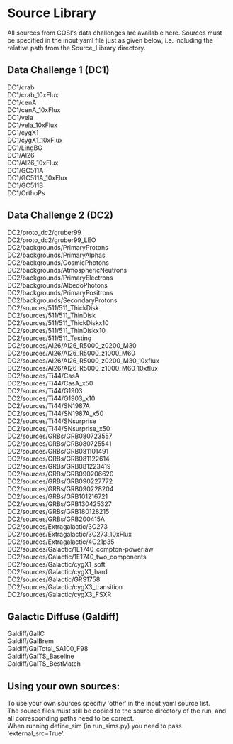 # Source Library <br />
All sources from COSI's data challenges are available here. Sources must be specified in the input yaml file just as given below, i.e. including the relative path from the Source_Library directory. 

## Data Challenge 1 (DC1) <br /> 
DC1/crab <br />
DC1/crab_10xFlux <br />
DC1/cenA <br />
DC1/cenA_10xFlux <br />
DC1/vela <br />
DC1/vela_10xFlux <br />
DC1/cygX1 <br />
DC1/cygX1_10xFlux <br />
DC1/LingBG <br />
DC1/Al26 <br />
DC1/Al26_10xFlux <br /> 
DC1/GC511A <br />
DC1/GC511A_10xFlux <br />
DC1/GC511B <br />
DC1/OrthoPs <br />

## Data Challenge 2 (DC2) <br />
DC2/proto_dc2/gruber99 <br />
DC2/proto_dc2/gruber99_LEO <br />
DC2/backgrounds/PrimaryProtons <br />
DC2/backgrounds/PrimaryAlphas <br />
DC2/backgrounds/CosmicPhotons <br />
DC2/backgrounds/AtmosphericNeutrons <br />
DC2/backgrounds/PrimaryElectrons <br />
DC2/backgrounds/AlbedoPhotons <br />
DC2/backgrounds/PrimaryPositrons <br />
DC2/backgrounds/SecondaryProtons <br />
DC2/sources/511/511_ThickDisk <br />
DC2/sources/511/511_ThinDisk <br />
DC2/sources/511/511_ThickDiskx10 <br />
DC2/sources/511/511_ThinDiskx10 <br />
DC2/sources/511/511_Testing <br />
DC2/sources/Al26/Al26_R5000_z0200_M30 <br />
DC2/sources/Al26/Al26_R5000_z1000_M60 <br />
DC2/sources/Al26/Al26_R5000_z0200_M30_10xflux <br />
DC2/sources/Al26/Al26_R5000_z1000_M60_10xflux <br />
DC2/sources/Ti44/CasA <br />
DC2/sources/Ti44/CasA_x50 <br />
DC2/sources/Ti44/G1903 <br />
DC2/sources/Ti44/G1903_x10 <br />
DC2/sources/Ti44/SN1987A <br /> 
DC2/sources/Ti44/SN1987A_x50 <br />
DC2/sources/Ti44/SNsurprise <br />
DC2/sources/Ti44/SNsurprise_x50 <br />
DC2/sources/GRBs/GRB080723557 <br />
DC2/sources/GRBs/GRB080725541 <br />
DC2/sources/GRBs/GRB081101491 <br />
DC2/sources/GRBs/GRB081122614 <br />
DC2/sources/GRBs/GRB081223419 <br />
DC2/sources/GRBs/GRB090206620 <br />
DC2/sources/GRBs/GRB090227772 <br />
DC2/sources/GRBs/GRB090228204 <br />
DC2/sources/GRBs/GRB101216721 <br />
DC2/sources/GRBs/GRB130425327 <br />
DC2/sources/GRBs/GRB180128215 <br />
DC2/sources/GRBs/GRB200415A  <br />
DC2/sources/Extragalactic/3C273 <br /> 
DC2/sources/Extragalactic/3C273_10xFlux <br />
DC2/sources/Extragalactic/4C21p35 <br />
DC2/sources/Galactic/1E1740_compton-powerlaw <br />
DC2/sources/Galactic/1E1740_two_components <br />
DC2/sources/Galactic/cygX1_soft <br />
DC2/sources/Galactic/cygX1_hard <br />
DC2/sources/Galactic/GRS1758 <br />
DC2/sources/Galactic/cygX3_transition <br />
DC2/sources/Galactic/cygX3_FSXR <br />

## Galactic Diffuse (Galdiff) <br />
Galdiff/GalIC <br />
Galdiff/GalBrem <br />
Galdiff/GalTotal_SA100_F98 <br />
Galdiff/GalTS_Baseline <br />
Galdiff/GalTS_BestMatch <br />

## Using your own sources:
To use your own sources specifiy 'other' in the input yaml source list.  <br />
The source files must still be copied to the source directory of the run, and all corresponding paths need to be correct. <br />
When running define_sim (in run_sims.py) you need to pass 'external_src=True'.

